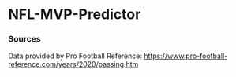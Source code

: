 # NFL-MVP-Predictor

### Sources
Data provided by Pro Football Reference: https://www.pro-football-reference.com/years/2020/passing.htm
